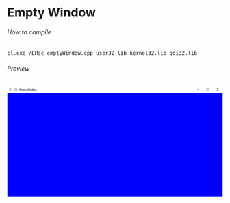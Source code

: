 Empty Window
============

###### How to compile

```
cl.exe /EHsc emptyWindow.cpp user32.lib kernel32.lib gdi32.lib
```

###### Preview

![emptyWindow](preview/emptyWindow.png?raw=true "Empty Window")

